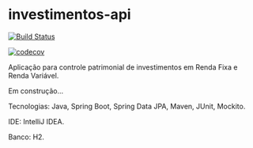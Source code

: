 # investimentos-api
[![Build Status](https://travis-ci.org/pameladilly/investimentos-api.svg?branch=master)](https://travis-ci.org/pameladilly/investimentos-api)

[![codecov](https://codecov.io/gh/pameladilly/investimentos-api/branch/master/graph/badge.svg)](https://codecov.io/gh/pameladilly/investimentos-api)

Aplicação para controle patrimonial de investimentos em Renda Fixa e Renda Variável.

Em construção...

Tecnologias:
Java, Spring Boot, Spring Data JPA, Maven, JUnit, Mockito.


IDE:
IntelliJ IDEA.

Banco:
H2.
